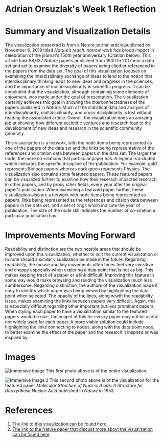 **Adrian Orsuzlak's Week 1 Reflection**
===
Summary and Visualization Details
===

The visualization presented is from a Nature journal article published on November 6, 2019 titled *Nature’s reach: narrow work has broad impact* in celebration of the journal's 150th year anniversary (Citation below). This article took 88,637 *Nature* papers published from 1900 to 2017 into a data set and set to examine the diversity of papers being cited or referenced in the papers from the data set. The goal of this visualization focuses on examining the interdisplinary exchange of ideas to lend to the notion that interdiscplinary thinking leads to new ideas and progress in the sciences, and the importance of multidisciplinarity in scientific progress. It can be concluded that the visualziation, although containing some elements of enjoyment, was made under the goal of presentation. The visualization certainly achieves this goal in showing the interconnectedness of the papers published in *Nature*. Much of the statistical data and analysis of interdiscplinarity, multidiscilnarity, and cross-disciplinarity is lost without reading the associated article. Overall, the visualization does an amazing job at showing how different sceintific ventures and research lead to the development of new ideas and research in the scientific community generally.

This visualization is a network, with the node items being represented as one of the papers of the data set and the links being representative of the references and citation data between papers in the data set. The larger the node, the more co-citations that particular paper has. A legend is included which indicates the specific discipline of the publication. For example, gold represents Biology papers whereas dark green represents Physics. The visualization also contains some featured papers. These featured papers can be visualized further to examine how their reserach impacted reserach in other papers, and by proxy other fields, every year after the original paper's publication. When examining a featured paper further, these visualization also are a network with node items being represented as papers, links being represented as the references and citaion data between papers in the data set, and a set of rings which indicate the year of publication. The size of the node still indicates the number of co-citation a particular publication has. 

Improvements Moving Forward
===
Readability and distinction are the two notable areas that should be improved upon this visualization, whether to edit the current visualization or to note should a similar visualization be made in the future. Regarding readability, the mouse and key movements often times feel very sensitive and choppy especially when exploring a data point that is not as big. This makes keeping track of a paper or a link difficult. Improving this feature in some way would make browsing and reading the visualization much less cumbersome. Regarding distinction, the authors of the visualization made it easy to identify which paper was being viewed by highlighting the data point when selected. The opacity of the lines, along wiwth the readability issue, makes examining the links between papers very difficult. Again, this is especially difficult regarding other important but less prominent papers. When styling each paper to have a visualization similar to the featured papers would be nice, the imapct of this for evevry paper may not be useful nor widely used for each paper. A more viable solution could include highlighting the links connecting to nodes, along with the data point node, to better examine the effect of the paper and the research it inspired or was inspired by.

Images
===
![Immersive Image](IMAGE.week1)
This first photo above is of the entire visualization.

![Immersive Image 2](IMAGE2.week1)
This second photo above is of the visualization for the featured paper *Molecular Structure of Nucleic Acids: A Structure for Deoxyribose Nucleic Acid* published in *Nature* in 1953.

References
===
1. [The link to this visualization can be found here](https://www.nature.com/immersive/d41586-019-03165-4/index.html)
2. [The link to the Nature paper that discuss more about the visualization can be found here](https://www.nature.com/articles/d41586-019-03308-7)